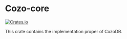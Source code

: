 # Cozo-core

[![Crates.io](https://img.shields.io/crates/v/cozo-ce)](https://crates.io/crates/cozo-ce)

This crate contains the implementation proper of CozoDB.
